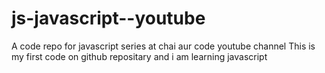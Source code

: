 # js-javascript--youtube
A code repo for javascript series at chai aur code youtube channel
This is my first code on github repositary
and i am learning javascript
